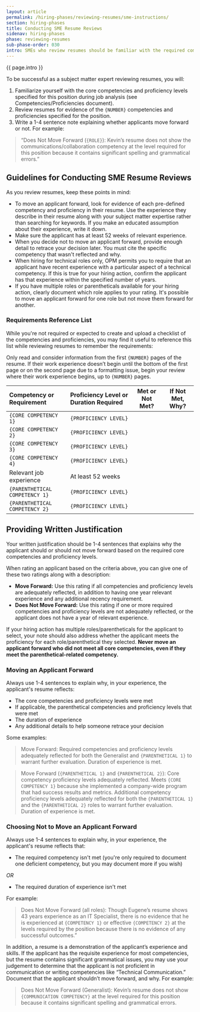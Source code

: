 ```yaml
---
layout: article
permalink: /hiring-phases/reviewing-resumes/sme-instructions/
section: hiring-phases
title: Conducting SME Resume Reviews
sidenav: hiring-phases
phase: reviewing-resumes
sub-phase-order: 030
intro: SMEs who review resumes should be familiar with the required competencies and proficiencies. They'll use these to assess resumes for the right experience, which determines whether the applicant will be further assessed in an interview.
---
```


<p class="usa-intro">
  {{ page.intro }}
</p>

To be successful as a subject matter expert reviewing resumes, you will:

1. Familiarize yourself with the core competencies and proficiency levels specified for this position during job analysis (see Competencies/Proficiencies document).
2. Review resumes for evidence of the `{NUMBER}` competencies and proficiencies specified for the position.
3. Write a 1-4 sentence note explaining whether applicants move forward or not. For example:
> “Does Not Move Forward (`{ROLE}`): Kevin’s resume does not show the communications/collaboration competency at the level required for this position because it contains significant spelling and grammatical errors.”

## Guidelines for Conducting SME Resume Reviews

As you review resumes, keep these points in mind:

- To move an applicant forward, look for evidence of each pre-defined competency and proficiency in their resume. Use the experience they describe in their resume along with your subject matter expertise rather than searching for keywords. If you make an educated assumption about their experience, write it down.
- Make sure the applicant has at least 52 weeks of relevant experience.
- When you decide not to move an applicant forward, provide enough detail to retrace your decision later. You must cite the specific competency that wasn't reflected and why.
- When hiring for technical roles only, OPM permits you to require that an applicant have recent experience with a particular aspect of a technical competency. If this is true for your hiring action, confirm the applicant has that experience within the specified number of years.
- If you have multiple roles or parentheticals available for your hiring action, clearly document which role applies to your rating. It's possible to move an applicant forward for one role but not move them forward for another.

### Requirements Reference List

While you're not required or expected to create and upload a checklist of the competencies and proficiencies, you may find it useful to reference this list while reviewing resumes to remember the requirements:

Only read and consider information from the first `{NUMBER}` pages of the resume. If their work experience doesn’t begin until the bottom of the first page or on the second page due to a formatting issue, begin your review where their work experience begins, up to `{NUMBER}` pages.

| Competency or Requirement | Proficiency Level or Duration Required | Met or Not Met? | If Not Met, Why?
|:---|:---|:---:|:---:|
| `{CORE COMPETENCY 1}` | `{PROFICIENCY LEVEL}` |  |   |
| `{CORE COMPETENCY 2}` | `{PROFICIENCY LEVEL}` |  |   |
| `{CORE COMPETENCY 3}` | `{PROFICIENCY LEVEL}` |  |   |
| `{CORE COMPETENCY 4}` | `{PROFICIENCY LEVEL}` |  |   |
| Relevant job experience | At least 52 weeks |  |     |
| `{PARENTHETICAL COMPETENCY 1}` | `{PROFICIENCY LEVEL}` | | |
| `{PARENTHETICAL COMPETENCY 2}` | `{PROFICIENCY LEVEL}` |  ||

## Providing Written Justification

Your written justification should be 1-4 sentences that explains why the applicant should or should not move forward based on the required core competencies and proficiency levels.

When rating an applicant based on the criteria above, you can give one of these two ratings along with a description:

- **Move Forward:** Use this rating if all competencies and proficiency levels are adequately reflected, in addition to having one year relevant experience and any additional recency requirement.
- **Does Not Move Forward:** Use this rating if one or more required competencies and proficiency levels are not adequately reflected, or the applicant does not have a year of relevant experience.

If your hiring action has multiple roles/parentheticals for the applicant to select, your note should also address whether the applicant meets the proficiency for each role/parenthetical they selected. **Never move an applicant forward who did not meet all core competencies, even if they meet the parenthetical-related competency.**

### Moving an Applicant Forward

Always use 1-4 sentences to explain why, in your experience, the applicant's resume reflects:

- The core competencies and proficiency levels were met
- If applicable, the parenthetical competencies and proficiency levels that were met
- The duration of experience
- Any additional details to help someone retrace your decision

Some examples:

> Move Forward: Required competencies and proficiency levels adequately reflected for both the Generalist and `{PARENTHETICAL 1}` to warrant further evaluation. Duration of experience is met.

> Move Forward (`{PARENTHETICAL 1}` and `{PARENTHETICAL 2}`): Core competency proficiency levels adequately reflected. Meets `{CORE COMPETENCY 1}` because she implemented a company-wide program that had success results and metrics. Additional competency proficiency levels adequately reflected for both the `{PARENTHETICAL 1}` and the `{PARENTHETICAL 2}` roles to warrant further evaluation. Duration of experience is met.

### Choosing Not to Move an Applicant Forward

Always use 1-4 sentences to explain why, in your experience, the applicant's resume reflects that:

- The required competency isn't met (you're only required to document one deficient competency, but you may document more if you wish)

*OR*

- The required duration of experience isn't met

For example:

> Does Not Move Forward (all roles): Though Eugene’s resume shows 43 years experience as an IT Specialist, there is no evidence that he is experienced at `{COMPETENCY 1}` or effective `{COMPETENCY 2}` at the levels required by the position because there is no evidence of any successful outcomes.”

In addition, a resume is a demonstration of the applicant’s experience and skills. If the applicant has the requisite experience for most competencies, but the resume contains significant grammatical issues, you may use your judgement to determine that the applicant is not proficient in communication or writing competencies like “Technical Communication.” Document that the applicant shouldn’t move forward, and why. For example:

> Does Not Move Forward (Generalist): Kevin’s resume does not show `{COMMUNICATION COMPETENCY}` at the level required for this position because it contains significant spelling and grammatical errors.
